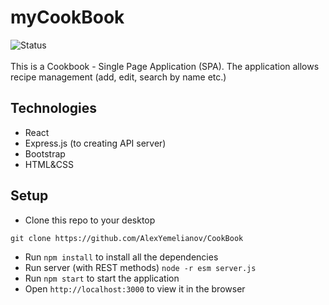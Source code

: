 # myCookBook
![Status](https://img.shields.io/badge/Status-DONE-green.svg)<br/><br/>
This is a Cookbook - Single Page Application (SPA). The application allows recipe management (add, edit, search by name etc.)

## Technologies
* React
* Express.js (to creating API server)
* Bootstrap
* HTML&CSS

## Setup
* Clone this repo to your desktop
```
git clone https://github.com/AlexYemelianov/CookBook
```
* Run `npm install` to install all the dependencies
* Run server (with REST methods) `node -r esm server.js`
* Run `npm start` to start the application
* Open `http://localhost:3000` to view it in the browser
